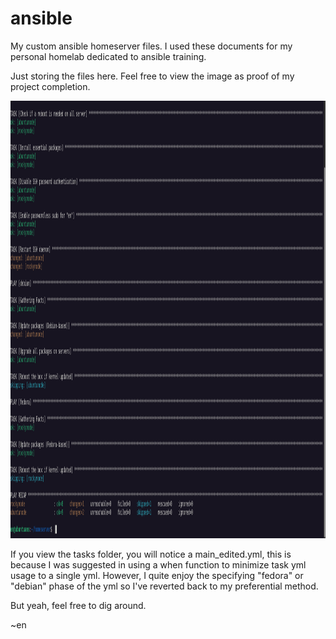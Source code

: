 # ansible

My custom ansible homeserver files. I used these documents for my personal homelab dedicated to ansible training.

Just storing the files here. Feel free to view the image as proof of my project completion.

<img height="700" src="https://github.com/Eneroh/ansible/blob/main/ansible.png"/>

If you view the tasks folder, you will notice a main_edited.yml, this is because I was suggested in using a when function to minimize task yml usage to a single yml.
However, I quite enjoy the specifying "fedora" or "debian" phase of the yml so I've reverted back to my preferential method.

But yeah, feel free to dig around.

~en
